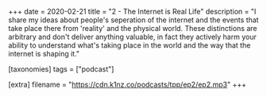 +++
date = 2020-02-21
title = "2 - The Internet is Real Life"
description = "I share my ideas about people's seperation of the internet and the events that take place there from 'reality' and the physical world. These distinctions are arbitrary and don't deliver anything valuable, in fact they actively harm your ability to understand what's taking place in the world and the way that the internet is shaping it."

[taxonomies]
tags = ["podcast"]

[extra]
filename = "https://cdn.k1nz.co/podcasts/tpp/ep2/ep2.mp3"
+++
